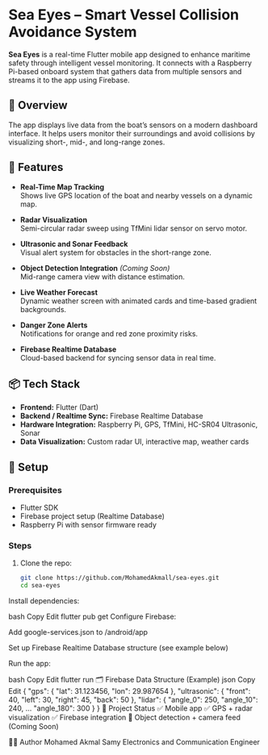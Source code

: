 # Sea Eyes – Smart Vessel Collision Avoidance System

**Sea Eyes** is a real-time Flutter mobile app designed to enhance maritime safety through intelligent vessel monitoring. It connects with a Raspberry Pi-based onboard system that gathers data from multiple sensors and streams it to the app using Firebase.

## 🌊 Overview

The app displays live data from the boat’s sensors on a modern dashboard interface. It helps users monitor their surroundings and avoid collisions by visualizing short-, mid-, and long-range zones.

## 🚢 Features

- **Real-Time Map Tracking**  
  Shows live GPS location of the boat and nearby vessels on a dynamic map.

- **Radar Visualization**  
  Semi-circular radar sweep using TfMini lidar sensor on servo motor.

- **Ultrasonic and Sonar Feedback**  
  Visual alert system for obstacles in the short-range zone.

- **Object Detection Integration** *(Coming Soon)*  
  Mid-range camera view with distance estimation.

- **Live Weather Forecast**  
  Dynamic weather screen with animated cards and time-based gradient backgrounds.

- **Danger Zone Alerts**  
  Notifications for orange and red zone proximity risks.

- **Firebase Realtime Database**  
  Cloud-based backend for syncing sensor data in real time.

## 📦 Tech Stack

- **Frontend:** Flutter (Dart)
- **Backend / Realtime Sync:** Firebase Realtime Database
- **Hardware Integration:** Raspberry Pi, GPS, TfMini, HC-SR04 Ultrasonic, Sonar
- **Data Visualization:** Custom radar UI, interactive map, weather cards


## 🔧 Setup

### Prerequisites

- Flutter SDK
- Firebase project setup (Realtime Database)
- Raspberry Pi with sensor firmware ready

### Steps

1. Clone the repo:
   ```bash
   git clone https://github.com/MohamedAkmall/sea-eyes.git
   cd sea-eyes
Install dependencies:

bash
Copy
Edit
flutter pub get
Configure Firebase:

Add google-services.json to /android/app

Set up Firebase Realtime Database structure (see example below)

Run the app:

bash
Copy
Edit
flutter run
🗂️ Firebase Data Structure (Example)
json
Copy
Edit
{
  "gps": {
    "lat": 31.123456,
    "lon": 29.987654
  },
  "ultrasonic": {
    "front": 40,
    "left": 30,
    "right": 45,
    "back": 50
  },
  "lidar": {
    "angle_0": 250,
    "angle_10": 240,
    ...
    "angle_180": 300
  }
}
📍 Project Status
✅ Mobile app
✅ GPS + radar visualization
✅ Firebase integration
🚧 Object detection + camera feed (Coming Soon)

👨‍💻 Author
Mohamed Akmal Samy 
Electronics and Communication Engineer
